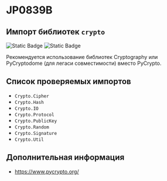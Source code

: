 # JP0839B
## Импорт библиотек `crypto`

![Static Badge](https://img.shields.io/badge/%D0%A1%D1%82%D0%B5%D0%BF%D0%B5%D0%BD%D1%8C%20%D0%BA%D1%80%D0%B8%D1%82%D0%B8%D1%87%D0%BD%D0%BE%D1%81%D1%82%D0%B8-%D0%92%D1%8B%D1%81%D0%BE%D0%BA%D0%B0%D1%8F-crimson?style=for-the-badge)
![Static Badge](https://img.shields.io/badge/%D0%94%D0%BE%D1%81%D1%82%D0%BE%D0%B2%D0%B5%D1%80%D0%BD%D0%BE%D1%81%D1%82%D1%8C%20%D0%BE%D0%BF%D1%80%D0%B5%D0%B4%D0%B5%D0%BB%D0%B5%D0%BD%D0%B8%D1%8F-%D0%B2%D1%8B%D1%81%D0%BE%D0%BA%D0%B0%D1%8F-crimson?style=for-the-badge)

Рекомендуется использование библиотек Cryptography или PyCryptodome (для легаси совместимости) вместо PyCrypto.

## Список проверяемых импортов

* `Crypto.Cipher`
* `Crypto.Hash`
* `Crypto.IO`
* `Crypto.Protocol`
* `Crypto.PublicKey`
* `Crypto.Random`
* `Crypto.Signature`
* `Crypto.Util`

## Дополнительная информация

* <https://www.pycrypto.org/>
